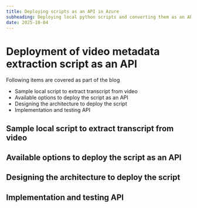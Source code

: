 ```yaml
---
title: Deploying scripts as an API in Azure 
subheading: Deploying local python scripts and converting them as an API. 
date: 2025-10-04
---
```


# Deployment of video metadata extraction script as an API 

Following items are covered as part of the blog

- Sample local script to extract transcript from video
- Available options to deploy the script as an API
- Designing the architecture to deploy the script
- Implementation and testing API


## Sample local script to extract transcript from video







## Available options to deploy the script as an API



## Designing the architecture to deploy the script



## Implementation and testing API

